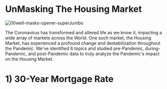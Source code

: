 # UnMasking The Housing Market

![00well-masks-opener-superJumbo](https://github.com/SMSIMKO/Group-4-Project-/assets/133065460/c35e4555-82ec-494c-a577-76516d10a908)

The Coronavirus has transformed and altered life as we know it, impacting a wide array of markets across the World. One such market, the Housing Market, has experienced a profound change and destabilization throughout the Pandemic. We've identified 6 topics and studied pre-Pandemic, during-Pandemic, and post-Pandemic data to truly analyze the Pandemic's impact on the Housing Market.

# 1) 30-Year Mortgage Rate
